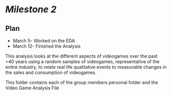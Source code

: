 # _Milestone 2_


## Plan
- March 5- Worked on the EDA
- March 12- Finished the Analysis


This analysis looks at the different aspects of videogames over the past ~40 years using a random samples of videogames, representative of the entire industry, to relate real life qualitative events to measurable changes in the sales and consumption of videogames.

This folder contains each of the group members personal folder and the Video Game Analysis File
